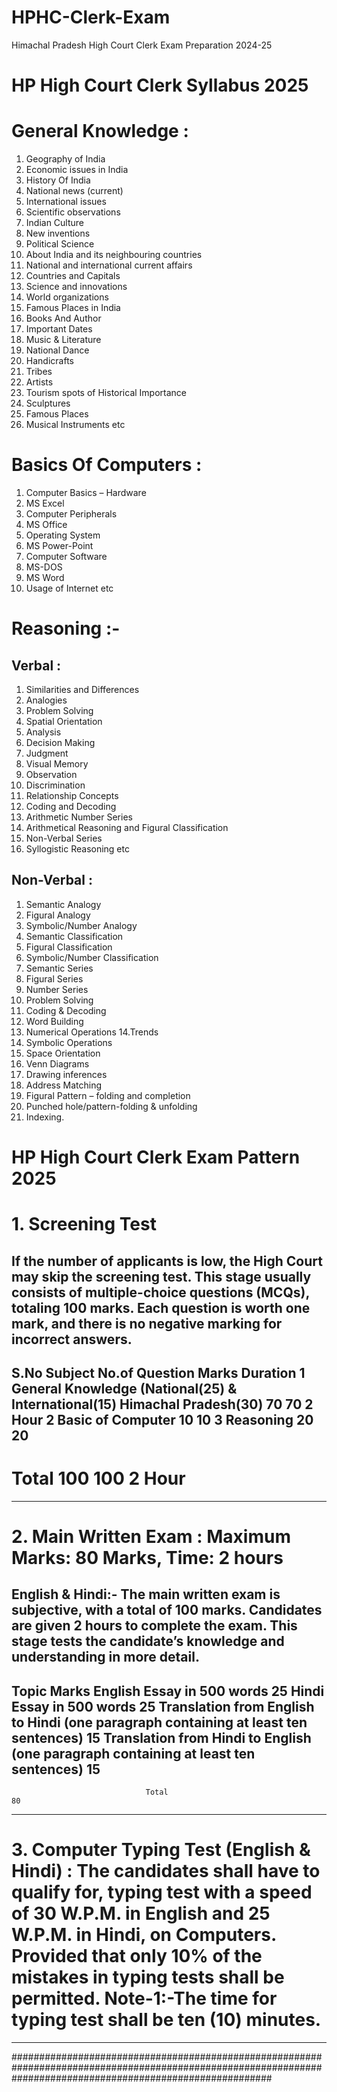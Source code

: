 # HPHC-Clerk-Exam
Himachal Pradesh High Court Clerk Exam Preparation 2024-25


# HP High Court Clerk Syllabus 2025
# General Knowledge :

1. Geography of India
2. Economic issues in India
3. History Of India
4. National news (current)
5. International issues
6. Scientific observations
7. Indian Culture
8. New inventions
9. Political Science
10. About India and its neighbouring countries
11. National and international current affairs
12. Countries and Capitals
13. Science and innovations
14. World organizations
15. Famous Places in India
16. Books And Author
17. Important Dates
18. Music & Literature
19. National Dance
20. Handicrafts
21. Tribes
22. Artists
23. Tourism spots of Historical Importance
24. Sculptures
25. Famous Places
26. Musical Instruments etc

# Basics Of Computers :

1. Computer Basics – Hardware
2. MS Excel
3. Computer Peripherals
4. MS Office
5. Operating System
6. MS Power-Point
7. Computer Software
8. MS-DOS
9. MS Word
10. Usage of Internet etc

# Reasoning :-

## Verbal :

1. Similarities and Differences
2. Analogies
3. Problem Solving
4. Spatial Orientation
5. Analysis
6. Decision Making
7. Judgment
8. Visual Memory
9. Observation
10. Discrimination
11. Relationship Concepts
12. Coding and Decoding
13. Arithmetic Number Series
14. Arithmetical Reasoning and Figural Classification
15. Non-Verbal Series
16. Syllogistic Reasoning etc

## Non-Verbal :

1. Semantic Analogy
2. Figural Analogy
3. Symbolic/Number Analogy
4. Semantic Classification
5. Figural Classification
6. Symbolic/Number Classification
7. Semantic Series
8. Figural Series
9. Number Series
10. Problem Solving
11. Coding & Decoding
12. Word Building
13. Numerical Operations
14.Trends
15. Symbolic Operations
17. Space Orientation
18. Venn Diagrams
19. Drawing inferences
20. Address Matching
21. Figural Pattern – folding and completion
22. Punched hole/pattern-folding & unfolding
23. Indexing.

                


# HP High Court Clerk Exam Pattern 2025 

# 1. Screening Test
If the number of applicants is low, the High Court may skip the screening test. This stage usually consists of multiple-choice questions (MCQs), totaling 100 marks. Each question is worth one mark, and there is no negative marking for incorrect answers.
------------------------------------------------------------------------------------------------------------------------------------------- 
S.No	 Subject                                   	                              No.of Question	     Marks	               Duration
1	 General Knowledge (National(25) & International(15) Himachal Pradesh(30)	     70	               70	                   2 Hour
2   	Basic of Computer	                                                          10	               10
3	     Reasoning	                                                                20	               20
------------------------------------------------------------------------------------------------------------------------------------------
 # Total	                                                                  100	               100	                     2 Hour
-------------------------------------------------------------------------------------------------------------------------------------- 


# 2.  Main Written Exam : Maximum Marks: 80 Marks, Time: 2 hours
English & Hindi:-
The main written exam is subjective, with a total of 100 marks. Candidates are given 2 hours to complete the exam. This stage tests the candidate’s knowledge and understanding in more detail.
-----------------------------------------------------------------------------------------------------------------------------------------------------------------------------------------------
Topic	                                                                                        Marks
English Essay in 500 words	                                                                    25
Hindi Essay in 500 words                                                                       25
Translation from English to Hindi (one paragraph containing at least ten sentences)	           15
Translation from Hindi to English (one paragraph containing at least ten sentences)	           15
------------------------------------------------------------------------------------------------------
                                  Total	                                                       80
-------------------------------------------------------------------------------------------------------    



# 3. Computer Typing Test (English & Hindi) : The candidates shall have to qualify for, typing test with a speed of 30 W.P.M. in English and 25 W.P.M. in Hindi, on Computers. Provided that only 10% of the mistakes in typing tests shall be permitted. Note-1:-The time for typing test shall be ten  (10) minutes.

--------------------------------------------------------------------------------------------------------------------------------------------------------------
###############################################################################################################################################################
